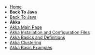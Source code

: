 - [Home](https://bwagenseller.github.io/#/)
- **Back To Java**
- [Back To Java](/learn_to_code/java/)
- **Akka**
- [Akka Main Page](/learn_to_code/java/akka/)
- [Akka Installation and Configuration Files](/learn_to_code/java/akka/akka_installation_and_config_files)  
- [Akka Basics and Definitions](/learn_to_code/java/akka/akka_basics)
- [Akka Clustering](/learn_to_code/java/akka/clustering)  
- [Akka Basic Examples](/learn_to_code/java/akka/akka_basic_examples)  